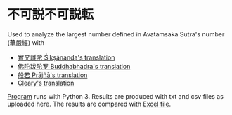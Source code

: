 # 不可説不可説転

Used to analyze the largest number defined in Avatamsaka Sutra's number (華嚴經) with

- [實叉難陀 Śikṣānanda's translation](https://googology.fandom.com/zh/wiki/%E4%B8%8D%E5%8F%AF%E8%AA%AA%E4%B8%8D%E5%8F%AF%E8%AA%AA%E8%BD%89](https://googology.fandom.com/wiki/User_blog:Kyodaisuu/Avatamsaka_Sutra%27s_number:_%C5%9Aik%E1%B9%A3%C4%81nanda%27s_translation))
- [佛陀跋陀罗 Buddhabhadra's translation](https://googology.fandom.com/wiki/User_blog:Kyodaisuu/Avatamsaka_Sutra%27s_number:_Buddhabhadra%27s_translation)
- [般若 Prājñā's translation](https://googology.fandom.com/wiki/User_blog:Kyodaisuu/Avatamsaka_Sutra%27s_number:_Pr%C4%81j%C3%B1%C4%81%27s_translation)
- [Cleary's translation](https://googology.fandom.com/wiki/User_blog:Kyodaisuu/Avatamsaka_Sutra%27s_number:_Cleary%27s_translation)

[Program](fukasetsu.py) runs with Python 3. Results are produced with txt and csv files as uploaded here. The results are compared with [Excel file](compare.xlsx).
